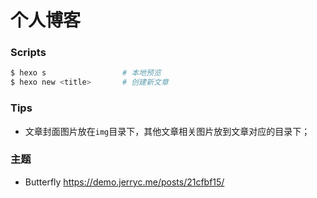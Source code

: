 # 个人博客

### Scripts
```sh
$ hexo s                 # 本地预览
$ hexo new <title>       # 创建新文章
```

### Tips

- 文章封面图片放在`img`目录下，其他文章相关图片放到文章对应的目录下；

### 主题
- Butterfly https://demo.jerryc.me/posts/21cfbf15/